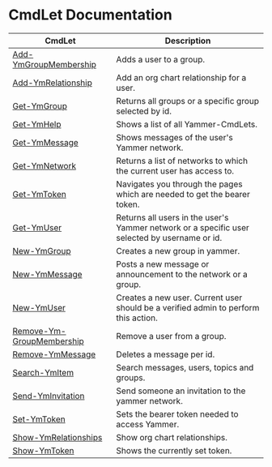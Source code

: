 # CmdLet Documentation

CmdLet | Description
-------|------------
[Add-YmGroupMembership](AddYmGroupMembership.md) | Adds a user to a group.
[Add-YmRelationship](AddYmRelationship.md) | Add an org chart relationship for a user.
[Get-YmGroup](GetYmGroup.md) | Returns all groups or a specific group selected by id.
[Get-YmHelp](GetYmHelp.md) | Shows a list of all Yammer-CmdLets.
[Get-YmMessage](GetYmMessage.md) | Shows messages of the user's Yammer network.
[Get-YmNetwork](GetYmNetwork.md) | Returns a list of networks to which the current user has access to.
[Get-YmToken](GetYmToken.md) | Navigates you through the pages which are needed to get the bearer token.
[Get-YmUser](GetYmUser.md) | Returns all users in the user's Yammer network or a specific user selected by username or id.
[New-YmGroup](NewYmGroup.md) | Creates a new group in yammer.
[New-YmMessage](NewYmMessage.md) | Posts a new message or announcement to the network or a group.
[New-YmUser](NewYmUser.md) | Creates a new user. Current user should be a verified admin to perform this action.
[Remove-Ym-GroupMembership](RemoveYmGroupMembership.md) | Remove a user from a group.
[Remove-YmMessage](RemoveYmMessage.md) | Deletes a message per id.
[Search-YmItem](SearchYmItem.md) | Search messages, users, topics and groups.
[Send-YmInvitation](SendYmInvitation.md) | Send someone an invitation to the yammer network.
[Set-YmToken](SetYmToken.md) | Sets the bearer token needed to access Yammer.
[Show-YmRelationships](ShowYmRelationships.md) | Show org chart relationships.
[Show-YmToken](ShowYmToken.md) | Shows the currently set token.